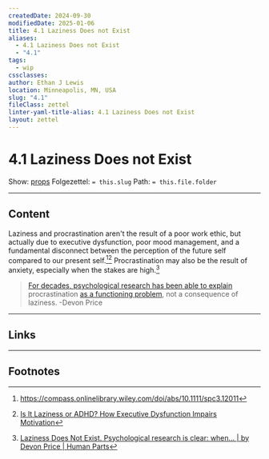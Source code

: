 ```yaml
---
createdDate: 2024-09-30
modifiedDate: 2025-01-06
title: 4.1 Laziness Does not Exist
aliases:
  - 4.1 Laziness Does not Exist
  - "4.1"
tags:
  - wip
cssclasses: 
author: Ethan J Lewis
location: Minneapolis, MN, USA
slug: "4.1"
fileClass: zettel
linter-yaml-title-alias: 4.1 Laziness Does not Exist
layout: zettel
---
```


# 4.1 Laziness Does not Exist

Show: [props](obsidian://adv-uri?vault=ejl-zk&commandid=properties%3Aopen-local)
Folgezettel: `= this.slug` 
Path: `= this.file.folder`
- - -

## Content

Laziness and procrastination aren't the result of a poor work ethic, but actually due to executive dysfunction, poor mood management, and a fundamental disconnect between the perception of the future self compared to our present self.[^1][^2] Procrastination may also be the result of anxiety, especially when the stakes are high.[^3]

> [For decades, psychological research has been able to explain](https://www.sciencedirect.com/science/article/pii/0092656686901273) procrastination [as a functioning problem](https://files.eric.ed.gov/fulltext/EJ1066019.pdf), not a consequence of laziness.
> -Devon Price
- - -

## Links

- - -

## Footnotes

[^1]: https://compass.onlinelibrary.wiley.com/doi/abs/10.1111/spc3.12011
[^2]: [Is It Laziness or ADHD? How Executive Dysfunction Impairs Motivation](https://www.additudemag.com/laziness-adhd-executive-dysfunction/)
[^3]: [Laziness Does Not Exist. Psychological research is clear: when… | by Devon Price | Human Parts](https://humanparts.medium.com/laziness-does-not-exist-3af27e312d01)